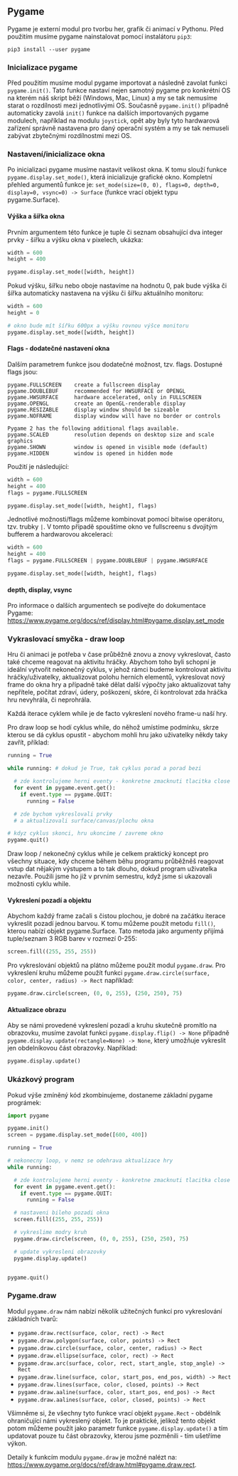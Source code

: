 
## Pygame

Pygame je externí modul pro tvorbu her, grafik či animací v Pythonu.
Před použitím musíme pygame nainstalovat pomocí instalátoru `pip3`:

```
pip3 install --user pygame
```

### Inicializace pygame

Před použitím musíme modul pygame importovat a následně zavolat funkci `pygame.init()`.
Tato funkce nastaví nejen samotný pygame pro konkrétní OS na kterém náš skript běží (Windows, Mac, Linux) a my se tak nemusíme starat o rozdílnosti mezi jednotlivými OS.
Současně `pygame.init()` případně automaticky zavolá `init()` funkce na dalších importovaných pygame modulech, například na modulu `joystick`, opět aby byly tyto hardwarová zařízení správně nastavena pro daný operační systém a my se tak nemuseli zabývat zbytečnými rozdílnostmi mezi OS.

### Nastavení/inicializace okna

Po inicializaci pygame musíme nastavit velikost okna.
K tomu slouží funkce `pygame.display.set_mode()`, která inicializuje grafické okno.
Kompletní přehled argumentů funkce je: `set_mode(size=(0, 0), flags=0, depth=0, display=0, vsync=0) -> Surface` (funkce vrací objekt typu pygame.Surface).

#### Výška a šířka okna

Prvním argumentem této funkce je tuple či seznam obsahující dva integer prvky - šířku a výšku okna v pixelech, ukázka:

```python
width = 600
height = 400

pygame.display.set_mode([width, height])
```

Pokud výšku, šířku nebo oboje nastavíme na hodnotu 0, pak bude výška či šířka automaticky nastavena na výšku či šířku aktuálního monitoru:

```python
width = 600
height = 0

# okno bude mít šířku 600px a výšku rovnou výšce monitoru
pygame.display.set_mode([width, height])
```

#### Flags - dodatečné nastavení okna

Dalším parametrem funkce jsou dodatečné možnost, tzv. flags.
Dostupné flags jsou:

```
pygame.FULLSCREEN    create a fullscreen display
pygame.DOUBLEBUF     recommended for HWSURFACE or OPENGL
pygame.HWSURFACE     hardware accelerated, only in FULLSCREEN
pygame.OPENGL        create an OpenGL-renderable display
pygame.RESIZABLE     display window should be sizeable
pygame.NOFRAME       display window will have no border or controls

Pygame 2 has the following additional flags available.
pygame.SCALED        resolution depends on desktop size and scale graphics
pygame.SHOWN         window is opened in visible mode (default)
pygame.HIDDEN        window is opened in hidden mode
```

Použití je následující:

```python
width = 600
height = 400
flags = pygame.FULLSCREEN

pygame.display.set_mode([width, height], flags)
```

Jednotlivé možnosti/flags můžeme kombinovat pomocí bitwise operátoru, tzv. trubky `|`.
V tomto případě spouštíme okno ve fullscreenu s dvojitým bufferem a hardwarovou akcelerací:

```python
width = 600
height = 400
flags = pygame.FULLSCREEN | pygame.DOUBLEBUF | pygame.HWSURFACE

pygame.display.set_mode([width, height], flags)
```

####  depth, display, vsync

Pro informace o dalších argumentech se podívejte do dokumentace Pygame: https://www.pygame.org/docs/ref/display.html#pygame.display.set_mode 

### Vykraslovací smyčka - draw loop

Hru či animaci je potřeba v čase průběžně znovu a znovy vykreslovat, často také chceme reagovat na aktivitu hráčky.
Abychom toho byli schopní je ideální vytvořit nekonečný cyklus, v jehož rámci budeme kontrolovat aktivitu hráčky/uživatelky, aktualizovat polohu herních elementů, vykreslovat nový frame do okna hry a případně také dělat další výpočty jako aktualizovat tahy nepřítele, počítat zdraví, údery, poškození, skóre, či kontrolovat zda hráčka hru nevyhrála, či neprohrála.

Každá iterace cyklem while je de facto vykreslení nového frame-u naší hry.

Pro draw loop se hodí cyklus while, do něhož umístíme podmínku, skrze kterou se dá cyklus opustit - abychom mohli hru jako uživatelky někdy taky zavřít, příklad:

```python
running = True

while running: # dokud je True, tak cyklus porad a porad bezi

  # zde kontrolujeme herni eventy - konkretne zmacknuti tlacitka close
  for event in pygame.event.get():
    if event.type == pygame.QUIT:
      running = False

  # zde bychom vykreslovali prvky
  # a aktualizovali surface/canvas/plochu okna

# kdyz cyklus skonci, hru ukoncime / zavreme okno
pygame.quit()
```

Draw loop / nekonečný cyklus while je celkem praktický koncept pro všechny situace, kdy chceme během běhu programu průběžněš reagovat vstup dat nějakým výstupem a to tak dlouho, dokud program uživatelka nezavře.
Použili jsme ho již v prvním semestru, když jsme si ukazovali možnosti cyklu while.

#### Vykreslení pozadí a objektu

Abychom každý frame začali s čistou plochou, je dobré na začátku iterace vykreslit pozadí jednou barvou.
K tomu můžeme použít metodu `fill()`, kterou nabízí objekt pygame.Surface.
Tato metoda jako argumenty přijímá tuple/seznam 3 RGB barev v rozmezí 0-255:

```python
screen.fill((255, 255, 255))
```

Pro vykreslování objektů na plátno můžeme použít modul `pygame.draw`.
Pro vykreslení kruhu můžeme použít funkci `pygame.draw.circle(surface, color, center, radius) -> Rect` například:

```python
pygame.draw.circle(screen, (0, 0, 255), (250, 250), 75)
```

#### Aktualizace obrazu

Aby se námi provedené vykreslení pozadí a kruhu skutečně promítlo na obrazovku, musíme zavolat funkci `pygame.display.flip() -> None` případně `pygame.display.update(rectangle=None) -> None`, který umožňuje vykreslit jen obdelníkovou část obrazovky.
Například:

```python
pygame.display.update()
```

### Ukázkový program

Pokud výše zmíněný kód zkombinujeme, dostaneme základní pygame prográmek:

```python
import pygame

pygame.init()
screen = pygame.display.set_mode([600, 400])

running = True

# nekonecny loop, v nemz se odehrava aktualizace hry
while running:

  # zde kontrolujeme herni eventy - konkretne zmacknuti tlacitka close
  for event in pygame.event.get():
    if event.type == pygame.QUIT:
      running = False

  # nastaveni bileho pozadi okna
  screen.fill((255, 255, 255))

  # vykreslime modry kruh
  pygame.draw.circle(screen, (0, 0, 255), (250, 250), 75)

  # update vykresleni obrazovky
  pygame.display.update()


pygame.quit()
```

### Pygame.draw

Modul `pygame.draw` nám nabízí několik užitečných funkcí pro vykreslování základních tvarů:

- `pygame.draw.rect(surface, color, rect) -> Rect`
- `pygame.draw.polygon(surface, color, points) -> Rect`
- `pygame.draw.circle(surface, color, center, radius) -> Rect`
- `pygame.draw.ellipse(surface, color, rect) -> Rect`
- `pygame.draw.arc(surface, color, rect, start_angle, stop_angle) -> Rect`
- `pygame.draw.line(surface, color, start_pos, end_pos, width) -> Rect`
- `pygame.draw.lines(surface, color, closed, points) -> Rect`
- `pygame.draw.aaline(surface, color, start_pos, end_pos) -> Rect`
- `pygame.draw.aalines(surface, color, closed, points) -> Rect`

Všimněme si, že všechny tyto funkce vrací objekt `pygame.Rect` - obdélník ohraničující námi vykreslený objekt.
To je praktické, jelikož tento objekt potom můžeme použít jako parametr funkce `pygame.display.update()` a tím updatovat pouze tu část obrazovky, kterou jsme pozměnili - tím ušetříme výkon.

Detaily k funkcím modulu `pygame.draw` je možné nalézt na: https://www.pygame.org/docs/ref/draw.html#pygame.draw.rect.

